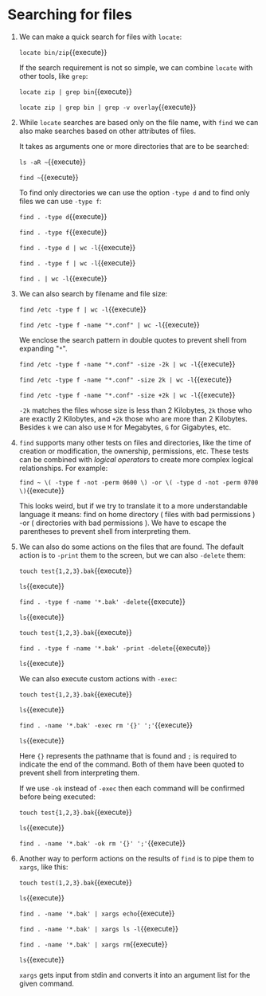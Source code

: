 # Searching for files

1. We can make a quick search for files with `locate`:

   `locate bin/zip`{{execute}}
      
   If the search requirement is not so simple, we can combine `locate`
   with other tools, like `grep`:
   
   `locate zip | grep bin`{{execute}}
   
   `locate zip | grep bin | grep -v overlay`{{execute}}
   
2. While `locate` searches are based only on the file name, with
   `find` we can also make searches based on other attributes of files.
   
   It takes as arguments one or more directories that are to be
   searched:
   
   `ls -aR ~`{{execute}}
   
   `find ~`{{execute}}
   
   To find only directories we can use the option `-type d` and to
   find only files we can use `-type f`:
   
   `find . -type d`{{execute}}
   
   `find . -type f`{{execute}}
   
   `find . -type d | wc -l`{{execute}}
   
   `find . -type f | wc -l`{{execute}}
   
   `find . | wc -l`{{execute}}
   
3. We can also search by filename and file size:

   `find /etc -type f | wc -l`{{execute}}
   
   `find /etc -type f -name "*.conf" | wc -l`{{execute}}
   
   We enclose the search pattern in double quotes to prevent shell
   from expanding "`*`".

   `find /etc -type f -name "*.conf" -size -2k | wc -l`{{execute}}
   
   `find /etc -type f -name "*.conf" -size 2k | wc -l`{{execute}}
   
   `find /etc -type f -name "*.conf" -size +2k | wc -l`{{execute}}
   
   `-2k` matches the files whose size is less than 2 Kilobytes, `2k`
   those who are exactly 2 Kilobytes, and `+2k` those who are more
   than 2 Kilobytes. Besides `k` we can also use `M` for Megabytes,
   `G` for Gigabytes, etc.

4. `find` supports many other tests on files and directories, like the
   time of creation or modification, the ownership, permissions, etc.
   These tests can be combined with _logical operators_ to create more
   complex logical relationships. For example:
   
   `find ~ \( -type f -not -perm 0600 \) -or \( -type d -not -perm 0700 \)`{{execute}}

   This looks weird, but if we try to translate it to a more
   understandable language it means: find on home directory ( files
   with bad permissions ) -or ( directories with bad permissions ).
   We have to escape the parentheses to prevent shell from
   interpreting them.

5. We can also do some actions on the files that are found. The
   default action is to `-print` them to the screen, but we can also
   `-delete` them:
   
   `touch test{1,2,3}.bak`{{execute}}
   
   `ls`{{execute}}
   
   `find . -type f -name '*.bak' -delete`{{execute}}
   
   `ls`{{execute}}
   
   `touch test{1,2,3}.bak`{{execute}}
   
   `find . -type f -name '*.bak' -print -delete`{{execute}}
   
   `ls`{{execute}}
   
   We can also execute custom actions with `-exec`:

   `touch test{1,2,3}.bak`{{execute}}
   
   `ls`{{execute}}
   
   `find . -name '*.bak' -exec rm '{}' ';'`{{execute}}
   
   `ls`{{execute}}

   Here `{}` represents the pathname that is found and `;` is required
   to indicate the end of the command. Both of them have been quoted
   to prevent shell from interpreting them.
   
   If we use `-ok` instead of `-exec` then each command will be confirmed
   before being executed:

   `touch test{1,2,3}.bak`{{execute}}
   
   `ls`{{execute}}
   
   `find . -name '*.bak' -ok rm '{}' ';'`{{execute}}
   
6. Another way to perform actions on the results of `find` is to pipe
   them to `xargs`, like this:
   
   `touch test(1,2,3}.bak`{{execute}}
   
   `ls`{{execute}}
   
   `find . -name '*.bak' | xargs echo`{{execute}}
   
   `find . -name '*.bak' | xargs ls -l`{{execute}}
   
   `find . -name '*.bak' | xargs rm`{{execute}}
   
   `ls`{{execute}}
   
   `xargs` gets input from stdin and converts it into an argument list
   for the given command.

